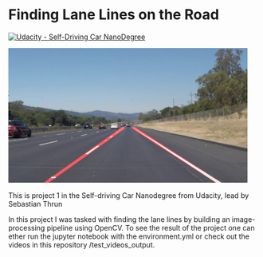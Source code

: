 # **Finding Lane Lines on the Road** 
[![Udacity - Self-Driving Car NanoDegree](https://s3.amazonaws.com/udacity-sdc/github/shield-carnd.svg)](http://www.udacity.com/drive)

<img src="examples/laneLines_thirdPass.jpg" width="480" alt="Combined Image" />


This is project 1 in the Self-driving Car Nanodegree from Udacity, lead by Sebastian Thrun

In this project I was tasked with finding the lane lines by building an image-processing pipeline using OpenCV. 
To see the result of the project one can ether run the jupyter notebook with the environment.yml or check out the videos in this repository /test_videos_output. 

